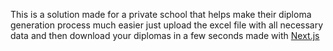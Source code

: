 This is a solution made for a private school that helps make their diploma generation process much easier just upload the excel file with all necessary data and then download your diplomas in a few seconds
made with [Next.js](https://nextjs.org)  
